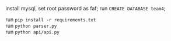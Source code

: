 install mysql, set root password as faf; run `CREATE DATABASE team4`;

  
run `pip install -r requirements.txt`  
run `python parser.py`  
run `python api/api.py`  


